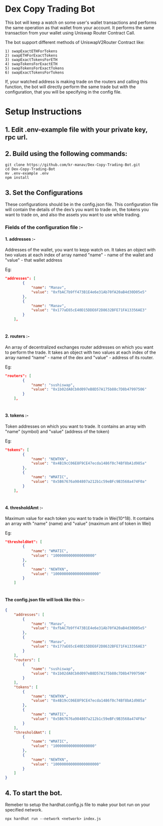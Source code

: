 # Dex Copy Trading Bot

This bot will keep a watch on some user's wallet transactions and performs the same operation as that wallet from your account. It performs the same transaction from your wallet using Uniswap Router Contract Call.

The bot support different methods of UniswapV2Router Contract like:

    1) swapExactETHForTokens
    2) swapETHForExactTokens
    3) swapExactTokensForETH
    4) swapTokensForExactETH
    5) swapTokensForExactTokens
    6) swapExactTokensForTokens

If, your watched address is making trade on the routers and calling this function, the bot will directly perform the same trade but with the configuration, that you will be specifying in the config file.

# Setup Instructions

## 1. Edit .env-example file with your private key, rpc url.

## 2. Build using the following commands:

```shell
git clone https://github.com/kr-manav/Dex-Copy-Trading-Bot.git
cd Dex-Copy-Trading-Bot
mv .env-example .env
npm install
```

## 3. Set the Configurations

These configurations should be in the config.json file. This configuration file will contain the details of the dex’s you want to trade on, the tokens you want to trade on, and also the assets you want to use while trading.

### Fields of the configuration file :-

#### 1. addresses :- 
Addresses of the wallet, you want to kepp watch on. It takes an object with two values at each index of array named "name" - name of the wallet and "value" - that wallet address

Eg: 
```json
"addresses": [
        {
            "name": "Manav",
            "value": "0xfbAC7b9ff473B1E4e6e31Ab70fA20aB4d30D05e5"
        },
        {
            "name": "Manav",
            "value": "0x177aE65cE40D15DDE6F2D8632BFE71FA13356AE3"
        }
    ],
```
#
#### 2. routers :-
An array of decentralized exchanges router addresses on which you want to perform the trade. It takes an object with two values at each index of the array named “name” - name of the dex and "value" - address of its router.

Eg:
```json
"routers": [
        {
            "name": "sushiswap",
            "value": "0x1b02dA8Cb0d097eB8D57A175b88c7D8b47997506"
        }
    ],
```
#

#### 3. tokens :- 
Token addresses on which you want to trade. It contains an array with "name" (symbol) and "value" (address of the token)

Eg:
```json 
"tokens": [
        {
            "name": "NEWTKN",
            "value": "0x4B19cC06E8F9CE47ecda1486f0c74Bf8bA1d985a"
        },
        {
            "name": "WMATIC",
            "value": "0x5B67676a984807a212b1c59eBFc9B3568a474F0a"
        }
    ],
```
#
#### 4. thresholdAmt :- 
Maximum value for each token you want to trade in Wei(10^18). It contains an array with "name" (name) and "value" (maximum amt of token in Wei)

Eg:
```json 
"thresholdAmt": [
        {
            "name": "WMATIC",
            "value": "1000000000000000000"
        },
        {
            "name": "NEWTKN",
            "value": "100000000000000000000"
        }
    ]
```
#
#### The config.json file will look like this :- 
```json
{
    "addresses": [
        {
            "name": "Manav",
            "value": "0xfbAC7b9ff473B1E4e6e31Ab70fA20aB4d30D05e5"
        },
        {
            "name": "Manav",
            "value": "0x177aE65cE40D15DDE6F2D8632BFE71FA13356AE3"
        }
    ],
    "routers": [
        {
            "name": "sushiswap",
            "value": "0x1b02dA8Cb0d097eB8D57A175b88c7D8b47997506"
        }
    ],
    "tokens": [
        {
            "name": "NEWTKN",
            "value": "0x4B19cC06E8F9CE47ecda1486f0c74Bf8bA1d985a"
        },
        {
            "name": "WMATIC",
            "value": "0x5B67676a984807a212b1c59eBFc9B3568a474F0a"
        }
    ],
    "thresholdAmt": [
        {
            "name": "WMATIC",
            "value": "1000000000000000000"
        },
        {
            "name": "NEWTKN",
            "value": "100000000000000000000"
        }
    ]
}
```

## 4. To start the bot.
Remeber to setup the hardhat.config.js file to make your bot run on your specified network.

```shell
npx hardhat run --network <network> index.js
```
